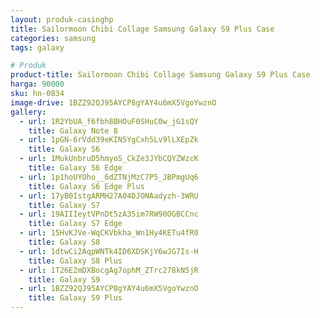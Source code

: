 ```yaml
---
layout: produk-casinghp
title: Sailormoon Chibi Collage Samsung Galaxy S9 Plus Case
categories: samsung
tags: galaxy

# Produk
product-title: Sailormoon Chibi Collage Samsung Galaxy S9 Plus Case
harga: 90000
sku: hn-0834
image-drive: 1BZZ92QJ95AYCP8gYAY4u6mX5VgoYwznO
gallery:
  - url: 1R2YbUA_f6fbh8BHOuF0SHuC0w_jG1sQY
    title: Galaxy Note 8
  - url: 1pGN-6rVdd39eKIN5YgCxh5Lv9lLXEpZk
    title: Galaxy S6
  - url: 1MukUnbruD5hmyoS_CkZe3JYbCQYZWzcK
    title: Galaxy S6 Edge
  - url: 1p1hoUYOho__6dZTNjMzC7P5_JBPmgUq6
    title: Galaxy S6 Edge Plus
  - url: 17yB0IstgARMH27A04DJONAadyzh-3WRU
    title: Galaxy S7
  - url: 19AIIIeytVPnDt5zA35im7RW90OGBCCnc
    title: Galaxy S7 Edge
  - url: 15HvKJVe-WqCKVbkha_Wn1Hy4KETu4fR0
    title: Galaxy S8
  - url: 1dtwCi2AqpWNTk4ID6XDSKjY6wJG7Is-H
    title: Galaxy S8 Plus
  - url: 1T26E2mDXBocgAg7ophM_ZTrc278kN5jR
    title: Galaxy S9
  - url: 1BZZ92QJ95AYCP8gYAY4u6mX5VgoYwznO
    title: Galaxy S9 Plus
---
```

